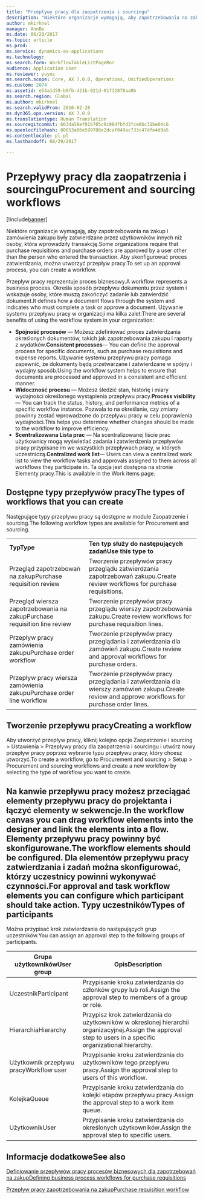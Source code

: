 ```yaml
---
title: "Przepływy pracy dla zaopatrzenia i sourcingu"
description: "Niektóre organizacje wymagają, aby zapotrzebowania na zakup i zamówienia zakupu były zatwierdzane przez użytkowników innych niż osoby, która wprowadziły transakcję. Aby skonfigurować proces zatwierdzania, można utworzyć przepływ pracy."
author: mkirknel
manager: AnnBe
ms.date: 06/20/2017
ms.topic: article
ms.prod: 
ms.service: dynamics-ax-applications
ms.technology: 
ms.search.form: WorkflowTableListPageRnr
audience: Application User
ms.reviewer: yuyus
ms.search.scope: Core, AX 7.0.0, Operations, UnifiedOperations
ms.custom: 2074
ms.assetid: e54a1d59-b9fb-421b-821d-01f32878aa9b
ms.search.region: Global
ms.author: mkirknel
ms.search.validFrom: 2016-02-28
ms.dyn365.ops.version: AX 7.0.0
ms.translationtype: Human Translation
ms.sourcegitcommit: 663da58ef01b705c0c984fbfd3fce8bc31be04c6
ms.openlocfilehash: 80853a06e599786e2dcaf049ac733c47dfe4d9a5
ms.contentlocale: pl-pl
ms.lasthandoff: 08/29/2017

---
```


# <a name="procurement-and-sourcing-workflows"></a><span data-ttu-id="d8dd5-104">Przepływy pracy dla zaopatrzenia i sourcingu</span><span class="sxs-lookup"><span data-stu-id="d8dd5-104">Procurement and sourcing workflows</span></span>

[!include[banner](../includes/banner.md)]


<span data-ttu-id="d8dd5-105">Niektóre organizacje wymagają, aby zapotrzebowania na zakup i zamówienia zakupu były zatwierdzane przez użytkowników innych niż osoby, która wprowadziły transakcję.</span><span class="sxs-lookup"><span data-stu-id="d8dd5-105">Some organizations require that purchase requisitions and purchase orders are approved by a user other than the person who entered the transaction.</span></span> <span data-ttu-id="d8dd5-106">Aby skonfigurować proces zatwierdzania, można utworzyć przepływ pracy.</span><span class="sxs-lookup"><span data-stu-id="d8dd5-106">To set up an approval process, you can create a workflow.</span></span>

<span data-ttu-id="d8dd5-107">Przepływ pracy reprezentuje proces biznesowy.</span><span class="sxs-lookup"><span data-stu-id="d8dd5-107">A workflow represents a business process.</span></span> <span data-ttu-id="d8dd5-108">Określa sposób przepływu dokumentu przez system i wskazuje osoby, które muszą zakończyć zadanie lub zatwierdzić dokument.</span><span class="sxs-lookup"><span data-stu-id="d8dd5-108">It defines how a document flows through the system and indicates who must complete a task or approve a document.</span></span> <span data-ttu-id="d8dd5-109">Używanie systemu przepływu pracy w organizacji ma kilka zalet:</span><span class="sxs-lookup"><span data-stu-id="d8dd5-109">There are several benefits of using the workflow system in your organization:</span></span>
-   <span data-ttu-id="d8dd5-110">**Spójność procesów** — Możesz zdefiniować proces zatwierdzania określonych dokumentów, takich jak zapotrzebowania zakupu i raporty z wydatków.</span><span class="sxs-lookup"><span data-stu-id="d8dd5-110">**Consistent processes**— You can define the approval process for specific documents, such as purchase requisitions and expense reports.</span></span> <span data-ttu-id="d8dd5-111">Używanie systemu przepływu pracy pomaga zapewnić, że dokumenty będą przetwarzane i zatwierdzane w spójny i wydajny sposób.</span><span class="sxs-lookup"><span data-stu-id="d8dd5-111">Using the workflow system helps to ensure that documents are processed and approved in a consistent and efficient manner.</span></span>
-   <span data-ttu-id="d8dd5-112">**Widoczność procesu** — Możesz śledzić stan, historię i miary wydajności określonego wystąpienia przepływu pracy.</span><span class="sxs-lookup"><span data-stu-id="d8dd5-112">**Process visibility**— You can track the status, history, and performance metrics of a specific workflow instance.</span></span> <span data-ttu-id="d8dd5-113">Pozwala to na określanie, czy zmiany powinny zostać wprowadzone do przepływu pracy w celu poprawienia wydajności.</span><span class="sxs-lookup"><span data-stu-id="d8dd5-113">This helps you determine whether changes should be made to the workflow to improve efficiency.</span></span>
-   <span data-ttu-id="d8dd5-114">**Scentralizowana Lista prac** — Na scentralizowanej liście prac użytkownicy mogą wyświetlać zadania i zatwierdzenia przepływów pracy przypisane im we wszystkich przepływach pracy, w których uczestniczą.</span><span class="sxs-lookup"><span data-stu-id="d8dd5-114">**Centralized work list**— Users can view a centralized work list to view the workflow tasks and approvals assigned to them across all workflows they participate in.</span></span> <span data-ttu-id="d8dd5-115">Ta opcja jest dostępna na stronie Elementy pracy.</span><span class="sxs-lookup"><span data-stu-id="d8dd5-115">This is available in the Work items page.</span></span>

## <a name="the-types-of-workflows-that-you-can-create"></a><span data-ttu-id="d8dd5-116"> Dostępne typy przepływów pracy</span><span class="sxs-lookup"><span data-stu-id="d8dd5-116">The types of workflows that you can create</span></span>
<span data-ttu-id="d8dd5-117">Następujące typy przepływu pracy są dostępne w module Zaopatrzenie i sourcing.</span><span class="sxs-lookup"><span data-stu-id="d8dd5-117">The following workflow types are available for Procurement and sourcing.</span></span>

|                                  |                                                               |
|----------------------------------|---------------------------------------------------------------|
| <span data-ttu-id="d8dd5-118">**Typ**</span><span class="sxs-lookup"><span data-stu-id="d8dd5-118">**Type**</span></span>                         | <span data-ttu-id="d8dd5-119">**Ten typ służy do następujących zadań**</span><span class="sxs-lookup"><span data-stu-id="d8dd5-119">**Use this type to**</span></span>                                          |
| <span data-ttu-id="d8dd5-120">Przegląd zapotrzebowań na zakup</span><span class="sxs-lookup"><span data-stu-id="d8dd5-120">Purchase requisition review</span></span>      | <span data-ttu-id="d8dd5-121">Tworzenie przepływów pracy przeglądu zatwierdzania zapotrzebowań zakupu.</span><span class="sxs-lookup"><span data-stu-id="d8dd5-121">Create review workflows for purchase requisitions.</span></span>            |
| <span data-ttu-id="d8dd5-122">Przegląd wiersza zapotrzebowania na zakup</span><span class="sxs-lookup"><span data-stu-id="d8dd5-122">Purchase requisition line review</span></span> | <span data-ttu-id="d8dd5-123">Tworzenie przepływów pracy przeglądu wierszy zapotrzebowania zakupu.</span><span class="sxs-lookup"><span data-stu-id="d8dd5-123">Create review workflows for purchase requisition lines.</span></span>       |
| <span data-ttu-id="d8dd5-124">Przepływ pracy zamówienia zakupu</span><span class="sxs-lookup"><span data-stu-id="d8dd5-124">Purchase order workflow</span></span>          | <span data-ttu-id="d8dd5-125">Tworzenie przepływów pracy przeglądania i zatwierdzania dla zamówień zakupu.</span><span class="sxs-lookup"><span data-stu-id="d8dd5-125">Create review and approval workflows for purchase orders.</span></span>     |
| <span data-ttu-id="d8dd5-126">Przepływ pracy wiersza zamówienia zakupu</span><span class="sxs-lookup"><span data-stu-id="d8dd5-126">Purchase order line workflow</span></span>     | <span data-ttu-id="d8dd5-127">Tworzenie przepływów pracy przeglądania i zatwierdzania dla wierszy zamówień zakupu.</span><span class="sxs-lookup"><span data-stu-id="d8dd5-127">Create review and approve workflows for purchase order lines.</span></span> |

## <a name="creating-a-workflow"></a><span data-ttu-id="d8dd5-128">Tworzenie przepływu pracy</span><span class="sxs-lookup"><span data-stu-id="d8dd5-128">Creating a workflow</span></span>
<span data-ttu-id="d8dd5-129">Aby utworzyć przepływ pracy, kliknij kolejno opcje Zaopatrzenie i sourcing &gt; Ustawienia &gt; Przepływy pracy dla zaopatrzenia i sourcingu i utwórz nowy przepływ pracy poprzez wybranie typu przepływu pracy, który chcesz utworzyć.</span><span class="sxs-lookup"><span data-stu-id="d8dd5-129">To create a workflow, go to Procurement and sourcing &gt; Setup &gt; Procurement and sourcing workflows and create a new workflow by selecting the type of workflow you want to create.</span></span>  

<span data-ttu-id="d8dd5-130">Na kanwie przepływu pracy możesz przeciągać elementy przepływu pracy do projektanta i łączyć elementy w sekwencje.</span><span class="sxs-lookup"><span data-stu-id="d8dd5-130">In the workflow canvas you can drag workflow elements into the designer and link the elements into a flow.</span></span> <span data-ttu-id="d8dd5-131">Elementy przepływu pracy powinny być skonfigurowane.</span><span class="sxs-lookup"><span data-stu-id="d8dd5-131">The workflow elements should be configured.</span></span> <span data-ttu-id="d8dd5-132">Dla elementów przepływu pracy zatwierdzania i zadań można skonfigurować, którzy uczestnicy powinni wykonywać czynności.</span><span class="sxs-lookup"><span data-stu-id="d8dd5-132">For approval and task workflow elements you can configure which participant should take action.</span></span>
<span data-ttu-id="d8dd5-133">Typy uczestników</span><span class="sxs-lookup"><span data-stu-id="d8dd5-133">Types of participants</span></span>
----------------------

<span data-ttu-id="d8dd5-134">Można przypisać krok zatwierdzania do następujących grup uczestników.</span><span class="sxs-lookup"><span data-stu-id="d8dd5-134">You can assign an approval step to the following groups of participants.</span></span>

| <span data-ttu-id="d8dd5-135">Grupa użytkowników</span><span class="sxs-lookup"><span data-stu-id="d8dd5-135">User group</span></span>    | <span data-ttu-id="d8dd5-136">Opis</span><span class="sxs-lookup"><span data-stu-id="d8dd5-136">Description</span></span>                                                               |
|---------------|---------------------------------------------------------------------------|
| <span data-ttu-id="d8dd5-137">Uczestnik</span><span class="sxs-lookup"><span data-stu-id="d8dd5-137">Participant</span></span>   | <span data-ttu-id="d8dd5-138">Przypisanie kroku zatwierdzania do członków grupy lub roli.</span><span class="sxs-lookup"><span data-stu-id="d8dd5-138">Assign the approval step to members of a group or role.</span></span>                   |
| <span data-ttu-id="d8dd5-139">Hierarchia</span><span class="sxs-lookup"><span data-stu-id="d8dd5-139">Hierarchy</span></span>     | <span data-ttu-id="d8dd5-140">Przypisz krok zatwierdzania do użytkowników w określonej hierarchii organizacyjnej.</span><span class="sxs-lookup"><span data-stu-id="d8dd5-140">Assign the approval step to users in a specific organizational hierarchy.</span></span> |
| <span data-ttu-id="d8dd5-141">Użytkownik przepływu pracy</span><span class="sxs-lookup"><span data-stu-id="d8dd5-141">Workflow user</span></span> | <span data-ttu-id="d8dd5-142">Przypisanie kroku zatwierdzania do użytkowników tego przepływu pracy.</span><span class="sxs-lookup"><span data-stu-id="d8dd5-142">Assign the approval step to users of this workflow.</span></span>                       |
| <span data-ttu-id="d8dd5-143">Kolejka</span><span class="sxs-lookup"><span data-stu-id="d8dd5-143">Queue</span></span>         | <span data-ttu-id="d8dd5-144">Przypisanie kroku zatwierdzania do kolejki etapów przepływu pracy.</span><span class="sxs-lookup"><span data-stu-id="d8dd5-144">Assign the approval step to a work item queue.</span></span>                            |
| <span data-ttu-id="d8dd5-145">Użytkownik</span><span class="sxs-lookup"><span data-stu-id="d8dd5-145">User</span></span>          | <span data-ttu-id="d8dd5-146">Przypisanie kroku zatwierdzania do określonych użytkowników.</span><span class="sxs-lookup"><span data-stu-id="d8dd5-146">Assign the approval step to specific users.</span></span>                               |



<a name="see-also"></a><span data-ttu-id="d8dd5-147">Informacje dodatkowe</span><span class="sxs-lookup"><span data-stu-id="d8dd5-147">See also</span></span>
--------

[<span data-ttu-id="d8dd5-148">Definiowanie przepływów pracy procesów biznesowych dla zapotrzebowań na zakup</span><span class="sxs-lookup"><span data-stu-id="d8dd5-148">Defining business process workflows for purchase requisitions</span></span>](https://mbs.microsoft.com/customersource/Global/AX/learning/documentation/white-papers/Defining_business_process_workflows_for_purchase_requisitions)

[<span data-ttu-id="d8dd5-149">Przepływ pracy zapotrzebowania na zakup</span><span class="sxs-lookup"><span data-stu-id="d8dd5-149">Purchase requisition workflow</span></span>](purchase-requisitions-workflow.md)




